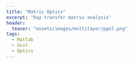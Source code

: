 ```yaml
---
title: "Matrix Optics"
excerpt: "Ray transfer matrix analysis"
header:
  teaser: "assets/images/multilayer/ppol.png"
tags:
  - Matlab
  - Gist
  - Optics
---
```


<script src="https://gist.github.com/MShirazAhmad/0baeac60a1a929fdf5d565b79f0b9da2.js"></script>
